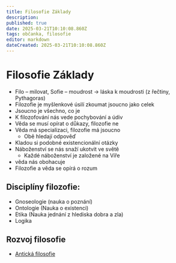 ```yaml
---
title: Filosofie Základy
description: 
published: true
date: 2025-03-21T10:10:08.860Z
tags: občanka, filosofie
editor: markdown
dateCreated: 2025-03-21T10:10:08.860Z
---
```


# Filosofie Základy
- Filo – milovat, Sofie – moudrost -> láska k moudrosti (z řečtiny, Pythagoras)
- Filozofie je myšlenkové úsilí zkoumat jsoucno jako celek
- Jsoucno je všechno, co je
- K filozofování nás vede pochybování a údiv
- Věda se musí opírat o důkazy, filozofie ne
- Věda má specializaci, filozofie má jsoucno
	- Obě hledají odpověď
- Kladou si podobné existencionální otázky
- Náboženství se nás snaží ukotvit ve světě
	- Každé náboženství je založené na Víře
- věda nás obohacuje
- Filozofie a věda se opírá o rozum

## Disciplíny filozofie:
- Gnoseologie (nauka o poznání)
- Ontologie (Nauka o existenci)
- Etika (Nauka jednání z hlediska dobra a zla)
- Logika

## Rozvoj filosofie
- [Antická filosofie](/cs/obcanka/anticka-filosofie)